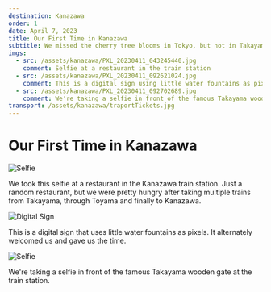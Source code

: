 ```yaml
---
destination: Kanazawa
order: 1
date: April 7, 2023
title: Our First Time in Kanazawa
subtitle: We missed the cherry tree blooms in Tokyo, but not in Takayama
imgs: 
  - src: /assets/kanazawa/PXL_20230411_043245440.jpg
    comment: Selfie at a restaurant in the train station
  - src: /assets/kanazawa/PXL_20230411_092621024.jpg
    comment: This is a digital sign using little water fountains as pixels
  - src: /assets/kanazawa/PXL_20230411_092702689.jpg
    comment: We're taking a selfie in front of the famous Takayama wooden gate at the train station.
transport: /assets/kanazawa/traportTickets.jpg
---
```


# Our First Time in Kanazawa

![Selfie](/assets/kanazawa/PXL_20230411_043245440.jpg)

We took this selfie at a restaurant in the Kanazawa train station. Just a random restaurant, but we were pretty hungry after taking multiple trains from Takayama, through Toyama and finally to Kanazawa.

![Digital Sign](/assets/kanazawa/PXL_20230411_092621024.jpg)

This is a digital sign that uses little water fountains as pixels. It alternately welcomed us and gave us the time.

![Selfie](/assets/kanazawa/PXL_20230411_092702689.jpg)

We're taking a selfie in front of the famous Takayama wooden gate at the train station.
